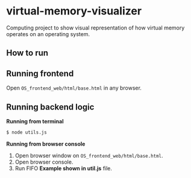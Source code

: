 # virtual-memory-visualizer

Computing project to show visual representation of how virtual memory operates
on an operating system.

## How to run

## Running frontend

Open `OS_frontend_web/html/base.html` in any browser.

## Running backend logic

**Running from terminal**

```bash
$ node utils.js
```

**Running from browser console**

1. Open browser window on `OS_frontend_web/html/base.html`.
2. Open browser console.
3. Run FIFO **Example shown in util.js** file.
